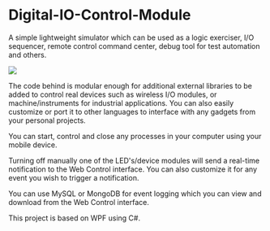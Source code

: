# Digital-IO-Control-Module


A simple lightweight simulator which can be used as a logic exerciser, I/O sequencer, remote control command center, debug tool for test automation and others.

![](https://github.com/EdoLabWorks/xedo-imgs/blob/master/BlueIOModule.png)

The code behind is modular enough for additional external libraries to be added to control real devices such as wireless I/O modules, or machine/instruments for industrial applications. You can also easily customize or port it to other languages to interface with any gadgets from your personal projects.

You can start, control and close any processes in your computer using your mobile device.

[](https://github.com/EdoLabWorks/xedo-imgs/blob/master/OverviewIOModule.png)

Turning off manually one of the LED's/device modules will send a real-time notification to the Web Control interface. You can also customize it for any event you wish to trigger a notification.  

You can use MySQL or MongoDB for event logging which you can view and download from the Web Control interface.

This project is based on WPF using C#.


